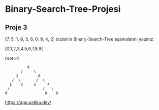 # Binary-Search-Tree-Projesi
## Proje 3
[7, 5, 1, 8, 3, 6, 0, 9, 4, 2] dizisinin Binary-Search-Tree aşamalarını yazınız.

[0,1,2,3,4,5,6,7,8,9] 

root=4 

              4
           /     \
         2         6
       /  \       /  \
      1    3     5     7
     /               /   \
    0                 8    9
    
    
https://app.patika.dev/
